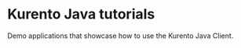 Kurento Java tutorials
======================

Demo applications that showcase how to use the Kurento Java Client.

